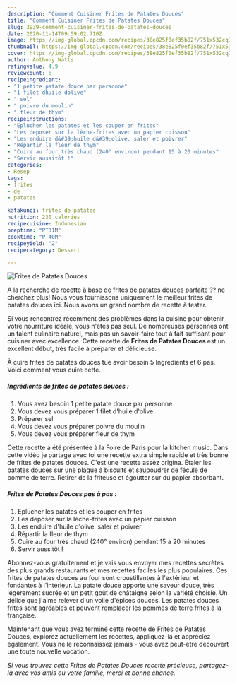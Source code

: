 ```yaml
---
description: "Comment Cuisiner Frites de Patates Douces"
title: "Comment Cuisiner Frites de Patates Douces"
slug: 3939-comment-cuisiner-frites-de-patates-douces
date: 2020-11-14T09:59:02.710Z
image: https://img-global.cpcdn.com/recipes/38e825f0ef35b82f/751x532cq70/frites-de-patates-douces-photo-principale-de-la-recette.jpg
thumbnail: https://img-global.cpcdn.com/recipes/38e825f0ef35b82f/751x532cq70/frites-de-patates-douces-photo-principale-de-la-recette.jpg
cover: https://img-global.cpcdn.com/recipes/38e825f0ef35b82f/751x532cq70/frites-de-patates-douces-photo-principale-de-la-recette.jpg
author: Anthony Watts
ratingvalue: 4.9
reviewcount: 6
recipeingredient:
- "1 petite patate douce par personne"
- "1 filet dhuile dolive"
- " sel"
- " poivre du moulin"
- " fleur de thym"
recipeinstructions:
- "Eplucher les patates et les couper en frites"
- "Les deposer sur la lèche-frites avec un papier cuisson"
- "Les enduire d&#39;huile d&#39;olive, saler et poivrer"
- "Répartir la fleur de thym"
- "Cuire au four très chaud (240° environ) pendant 15 à 20 minutes"
- "Servir aussitôt !"
categories:
- Resep
tags:
- frites
- de
- patates

katakunci: frites de patates 
nutrition: 230 calories
recipecuisine: Indonesian
preptime: "PT31M"
cooktime: "PT40M"
recipeyield: "2"
recipecategory: Dessert

---
```



![Frites de Patates Douces](https://img-global.cpcdn.com/recipes/38e825f0ef35b82f/751x532cq70/frites-de-patates-douces-photo-principale-de-la-recette.jpg)

A la recherche de recette à base de frites de patates douces parfaite ?? ne cherchez plus! Nous vous fournissons uniquement le meilleur frites de patates douces ici. Nous avons un grand nombre de recette à tester.

Si vous rencontrez récemment des problèmes dans la cuisine pour obtenir votre nourriture idéale, vous n'êtes pas seul. De nombreuses personnes ont un talent culinaire naturel, mais pas un savoir-faire tout à fait suffisant pour cuisiner avec excellence. Cette recette de <strong> Frites de Patates Douces </strong> est un excellent début, très facile à préparer et délicieuse.

<!--inarticleads1-->

À cuire frites de patates douces tue avoir besoin 5 Ingrédients et 6 pas. Voici comment vous cuire cette.

##### Ingrédients de frites de patates douces :

1. Vous avez besoin 1 petite patate douce par personne
1. Vous devez vous préparer 1 filet d&#39;huile d&#39;olive
1. Préparer  sel
1. Vous devez vous préparer  poivre du moulin
1. Vous devez vous préparer  fleur de thym


Cette recette a été présentée à la Foire de Paris pour la kitchen music. Dans cette vidéo je partage avec toi une recette extra simple rapide et très bonne de frites de patates douces. C&#39;est une recette assez origina. Étaler les patates douces sur une plaque à biscuits et saupoudrer de fécule de pomme de terre. Retirer de la friteuse et égoutter sur du papier absorbant. 

<!--inarticleads2-->

##### Frites de Patates Douces pas à pas :

1. Eplucher les patates et les couper en frites
1. Les deposer sur la lèche-frites avec un papier cuisson
1. Les enduire d&#39;huile d&#39;olive, saler et poivrer
1. Répartir la fleur de thym
1. Cuire au four très chaud (240° environ) pendant 15 à 20 minutes
1. Servir aussitôt !


Abonnez-vous gratuitement et je vais vous envoyer mes recettes secrètes des plus grands restaurants et mes recettes faciles les plus populaires. Ces frites de patates douces au four sont croustillantes à l&#39;extérieur et fondantes à l&#39;intérieur. La patate douce apporte une saveur douce, très légèrement sucrée et un petit goût de châtaigne selon la variété choisie. Un délice que j&#39;aime relever d&#39;un voile d&#39;épices douces. Les patates douces frites sont agréables et peuvent remplacer les pommes de terre frites à la française. 

<!--inarticleads1-->

<p>
Maintenant que vous avez terminé cette recette de Frites de Patates Douces, explorez actuellement les recettes, appliquez-la et appréciez également. Vous ne le reconnaissez jamais - vous avez peut-être découvert une toute nouvelle vocation.
</p>

<p>
<i>Si vous trouvez cette Frites de Patates Douces recette précieuse, partagez-la avec vos amis ou votre famille, merci et bonne chance.</i>
</p>
